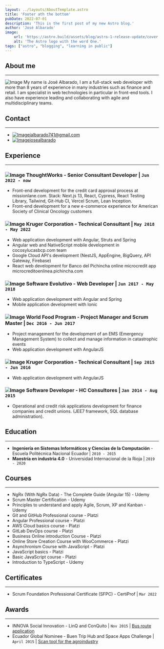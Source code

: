 ```yaml
---
layout: ../layouts/AboutTemplate.astro
title: 'Footer ath the bottom'
pubDate: 2022-07-01
description: 'This is the first post of my new Astro blog.'
author: 'José Albarado'
image:
    url: 'https://astro.build/assets/blog/astro-1-release-update/cover.jpeg' 
    alt: 'The Astro logo with the word One.'
tags: ["astro", "blogging", "learning in public"]
---
```

## About me
---
![Image](/assets/images/me.jpeg 'avatar') My name is José Albarado, I am a full-stack web developer with more than 8 years of experience in many industries such as finance and retail. I am specialist in web technologies in particular in front-end tools. I also have experience leading and collaborating with agile and multidisciplinary teams.

## Contact
---
- [![Image](/assets/images/icons/gmail.png)jalbarado741@gmail.com](mailto:jalbarado741@gmail.com)
- [![Image](/assets/images/icons/linkedin.png)josealbarado](https://www.linkedin.com/in/josealbarado/)

## Experience
---

### ![Image](/assets/images/experience/tw.png) ThoughtWorks - Senior Consultant Developer | `Jun 2022 - now`
- Front-end development for the credit card approval process at missionlane.com. Stack: Next.js 13, React, Cypress, React Testing Library, Tailwind, Git-Hub CI, Vercel Scrum, Lean Inception.
- Front-end development for a new e-commerce experience for American Society of Clinical Oncology customers

### ![Image](/assets/images/experience/kruger.png) Kruger Corporation - Technical Consultant | `May 2018 - May 2022` 
- Web application development with Angular, Struts and Spring
- Angular web and NativeScript mobile development in cocosylucasbcp.com team
- Google Cloud API's development (NestJS, AppEngine, BigQuery, API Gateway, Firebase)
- React web development for Banco del Pichincha online microcredit app microcreditoenlinea.pichincha.com

### ![Image](/assets/images/experience/se.jpeg) Software Evolutivo - Web Developer | `Jun 2017 - May 2018` 
- Web application development with Angular and Spring
- Mobile application development with Ionic



### ![Image](/assets/images/experience/wfp.jpeg) World Food Program - Project Manager and Scrum Master | `Dec 2016 - Jun 2017`
- Project management for the development of an EMS (Emergency Management System) to collect and manage information in catastrophic events
- Web application development with AngularJS

### ![Image](/assets/images/experience/kruger.png) Kruger Corporation - Technical Consultant | `Sep 2015 - Jun 2016`
- Web application development with AngularJS

### ![Image](/assets/images/experience/default.png) Software Developer - HC Consultores | `Jan 2014 - Aug 2015`
- Operational and credit risk applications development for finance companies and credit unions. (JEE7 framework, SQL database administration).

## Education
---
- **Ingeniería en Sistemas Informáticos y Ciencias de la Computación** - Escuela Politécnica Nacional Ecuador | `2010 - 2015`
- **Maestría en industria 4.0** - Universidad Internacional de la Rioja | `2019 - 2020`

## Courses
---
- NgRx (With NgRx Data) - The Complete Guide (Angular 15) - Udemy
- Scrum Master Certification - Udemy
- Principles to understand and apply Agile, Scrum, XP and Kanban - Udemy
- Git and GitHub Professional course - Platzi
- Angular Professional course - Platzi
- AWS Cloud basics course - Platzi
- GitLab DevOps course - Platzi
- Business Online introduction Course - Platzi
- Online Store Creation Course with WooCommerce - Platzi
- Asynchronism Course with JavaScript - Platzi
- JavaScript basics - Platzi
- Basic JavaScript course - Platzi
- Introduction to TypeScript - Udemy

## Certificates
---
- Scrum Foundation Professional Certificate (SFPC) - CertiProf | `Mar 2022`

## Awards
---
- INNOVA Social Innovation - LinQ and ConQuito | `Nov 2015` | [Bus route application](https://conquito.org.ec/mi-bus-uio-una-alternativa-emprendedora-que-promueve-el-uso-del-transporte-publico/)
- Ecuador Global Nominee - Buen Trip Hub and Space Apps Challenge | `April 2015` | [Scan tool for the agroindustry](https://2015.spaceappschallenge.org/project/dropi-alone/)